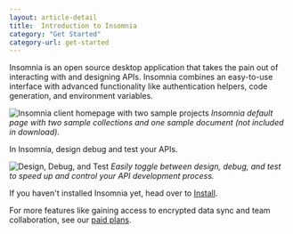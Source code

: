 ```yaml
---
layout: article-detail
title:  Introduction to Insomnia
category: "Get Started"
category-url: get-started
---
```


Insomnia is an open source desktop application that takes the pain out of interacting with and designing APIs. Insomnia combines an easy-to-use interface with advanced functionality like authentication helpers, code generation, and environment variables.

![Insomnia client homepage with two sample projects](/assets/images/entry-page.png)
_Insomnia default page with two sample collections and one sample document (not included in download)._


In Insomnia, design debug and test your APIs. 

![Design, Debug, and Test](/assets/images/design-debug-test.png)
_Easily toggle between design, debug, and test to speed up and control your API development process._

If you haven't installed Insomnia yet, head over to [Install](/insomnia/install).

For more features like gaining access to encrypted data sync and team collaboration, see our [paid plans](https://insomnia.rest/pricing).